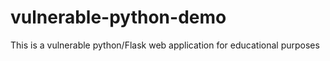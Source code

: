 # vulnerable-python-demo
This is a vulnerable python/Flask web application for educational purposes
